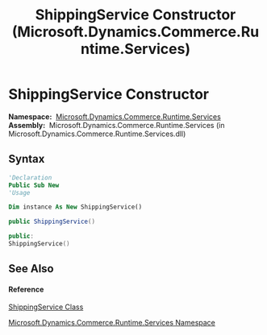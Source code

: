 ﻿---
title: ShippingService Constructor  (Microsoft.Dynamics.Commerce.Runtime.Services)
TOCTitle: ShippingService Constructor
ms:assetid: M:Microsoft.Dynamics.Commerce.Runtime.Services.ShippingService.#ctor
ms:mtpsurl: https://technet.microsoft.com/en-us/library/microsoft.dynamics.commerce.runtime.services.shippingservice.shippingservice(v=AX.60)
ms:contentKeyID: 49825809
ms.date: 05/18/2015
mtps_version: v=AX.60
f1_keywords:
- Microsoft.Dynamics.Commerce.Runtime.Services.ShippingService.#ctor
dev_langs:
- CSharp
- C++
- VB
---

# ShippingService Constructor

**Namespace:**  [Microsoft.Dynamics.Commerce.Runtime.Services](microsoft-dynamics-commerce-runtime-services-namespace.md)  
**Assembly:**  Microsoft.Dynamics.Commerce.Runtime.Services (in Microsoft.Dynamics.Commerce.Runtime.Services.dll)

## Syntax

``` vb
'Declaration
Public Sub New
'Usage

Dim instance As New ShippingService()
```

``` csharp
public ShippingService()
```

``` c++
public:
ShippingService()
```

## See Also

#### Reference

[ShippingService Class](shippingservice-class-microsoft-dynamics-commerce-runtime-services.md)

[Microsoft.Dynamics.Commerce.Runtime.Services Namespace](microsoft-dynamics-commerce-runtime-services-namespace.md)


